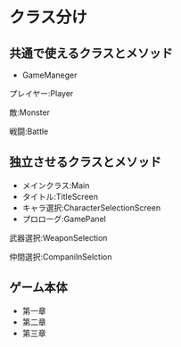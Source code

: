 # クラス分け

## 共通で使えるクラスとメソッド
- GameManeger
  
プレイヤー:Player

敵:Monster

戦闘:Battle

## 独立させるクラスとメソッド
- メインクラス:Main
- タイトル:TitleScreen
- キャラ選択:CharacterSelectionScreen
- プロローグ:GamePanel

武器選択:WeaponSelection

仲間選択:CompanilnSelction

## ゲーム本体
- 第一章
- 第二章
- 第三章


